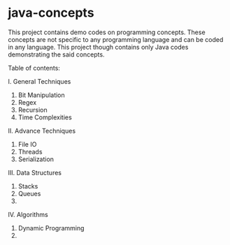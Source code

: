 # java-concepts

This project contains demo codes on programming concepts.
These concepts are not specific to any programming language
and can be coded in any language.
This project though contains only Java codes demonstrating the
said concepts.

Table of contents:

I. General Techniques
1. Bit Manipulation
2. Regex
3. Recursion
4. Time Complexities

II. Advance Techniques 
1. File IO
2. Threads
3. Serialization

III. Data Structures
1. Stacks
2. Queues
3. 

IV. Algorithms
1. Dynamic Programming
2. 
